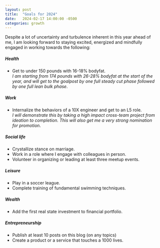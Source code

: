 ```yaml
---
layout: post
title:  "Goals for 2024"
date:   2024-02-17 14:00:00 -0500
categories: growth
---
```

Despite a lot of uncertainty and turbulence inherent in this year ahead of me, I am looking forward to staying excited, energized and mindfully engaged in working towards the following:

##### Health
- Get to under 150 pounds with 16-18% bodyfat.<br>
_I am starting from 174 pounds with 26-28% bodyfat at the start of the year, and will get to the goalpost by one full steady cut phase followed by one full lean bulk phase_.

##### Work
- Internalize the behaviors of a 10X engineer and get to an L5 role.<br>
_I will demonstrate this by taking a high impact cross-team project from ideation to completion. This will also get me a very strong nomination for promotion_.

##### Social life
- Crystallize stance on marriage.
- Work in a role where I engage with colleagues in person.
- Volunteer in organizing or leading at least three meetup events.

##### Leisure
- Play in a soccer league.
- Complete training of fundamental swimming techniques.


##### Wealth
- Add the first real state investment to financial portfolio.

##### Entrepreneurship
- Publish at least 10 posts on this blog (on any topics)
- Create a product or a service that touches a 1000 lives.
